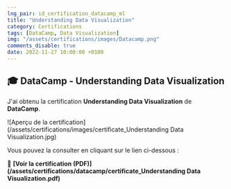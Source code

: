 ```yaml
---
lng_pair: id_certification_datacamp_ml
title: "Understanding Data Visualization"
category: Certifications
tags: [DataCamp, Data Visualization]
img: "/assets/certifications/images/Datacamp.png"
comments_disable: true
date: 2022-11-27 10:00:00 +0100
---
```


## 🎓 DataCamp - Understanding Data Visualization

J'ai obtenu la certification **Understanding Data Visualization** de **DataCamp**.

![Aperçu de la certification](/assets/certifications/images/certificate_Understanding Data Visualization.jpg)  

Vous pouvez la consulter en cliquant sur le lien ci-dessous :

📜 **[Voir la certification (PDF)](/assets/certifications/datacamp/certificate_Understanding Data Visualization.pdf)** 
